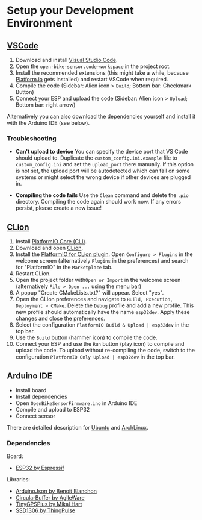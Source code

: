 # Setup your Development Environment

## [VSCode](https://code.visualstudio.com/)
<a name="vscode"></a>

1. Download and install [Visual Studio Code](https://code.visualstudio.com/).
2. Open the `open-bike-sensor.code-workspace` in the project root.
3. Install the recommended extensions (this might take a while, because [Platform.io]() gets installed) and restart VSCode when required.
4. Compile the code (Sidebar: Alien icon > `Build`; Bottom bar: Checkmark Button)
5. Connect your ESP and upload the code (Sidebar: Alien icon > `Upload`; Bottom bar: right arrow)

Alternatively you can also download the dependencies yourself and install it with the Arduino IDE (see below).


### Troubleshooting
* **Can't upload to device**
You can specify the device port that VS Code should upload to. Duplicate the `custom_config.ini.example` file to `custom_config.ini` and set the `upload_port` there manually. If this option is not set, the upload port will be autodetected which can fail on some systems or might select the wrong device if other devices are plugged in.

* **Compiling the code fails**
Use the `Clean` command and delete the `.pio` directory. Compiling the code again should work now. If any errors persist, please create a new issue!


## [CLion](https://www.jetbrains.com/de-de/clion/)
<a name="clion"></a>

1. Install [PlatformIO Core (CLI)](https://docs.platformio.org/en/latest/core/installation.html#installation-methods).
1. Download and open [CLion](https://www.jetbrains.com/de-de/clion/).
1. Install the [PlatformIO for CLion plugin](https://plugins.jetbrains.com/plugin/13922-platformio-for-clion). Open `Configure > Plugins` in the welcome screen (alternatively `Plugins` in the preferences) and search for "PlatformIO" in the `Marketplace` tab.
1. Restart CLion.
1. Open the project folder with`Open or Import` in the welcome screen (alternatively `File > Open ...` using the menu bar)
1. A popup "Create CMakeLists.txt?" will appear. Select "yes".
1. Open the CLion preferences and navigate to `Build, Execution, Deployment > CMake`. Delete the `Debug` profile and add a new profile. This new profile should automatically have the name `esp32dev`. Apply these changes and close the preferences.
1. Select the configuration `PlatformIO Build & Upload | esp32dev` in the top bar.
1. Use the `Build` button (hammer icon) to compile the code.
1. Connect your ESP and use the `Run` button (play icon) to compile and upload the code. To upload without re-compiling the code, switch to the configuration `PlatformIO Only Upload | esp32dev` in the top bar.


## Arduino IDE
<a name="arduino"></a>

* Install board
* Install dependencies
* Open `OpenBikeSensorFirmware.ino` in Arduino IDE
* Compile and upload to ESP32
* Connect sensor

There are detailed description for [Ubuntu](/docs/guides/02_setup_legacy/Ubuntu.md) and [ArchLinux](/docs/guides/02_setup_legacy/ArchLinux.md).


### Dependencies

Board:

* [ESP32 by Espressif](https://github.com/espressif/arduino-esp32)

Libraries:

* [ArduinoJson by Benoit Blanchon](https://github.com/bblanchon/ArduinoJson)
* [CircularBuffer by AgileWare](https://github.com/rlogiacco/CircularBuffer)
* [TinyGPSPlus by Mikal Hart](https://github.com/mikalhart/TinyGPSPlus)
* [SSD1306 by ThingPulse](https://github.com/ThingPulse/esp8266-oled-ssd1306)


